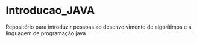 # Introducao_JAVA
Repositório para introduzir pessoas ao desenvolvimento de algorítimos e a linguagem de programação java
